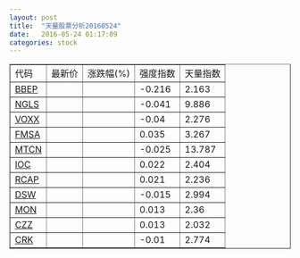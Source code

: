 ```yaml
---
layout: post
title:  "天量股票分析20160524"
date:   2016-05-24 01:17:09
categories: stock
---
```

<script type="text/javascript">
var stockList = []
stockList.push('gb_bbep');
stockList.push('gb_ngls');
stockList.push('gb_voxx');
stockList.push('gb_fmsa');
stockList.push('gb_mtcn');
stockList.push('gb_ioc');
stockList.push('gb_rcap');
stockList.push('gb_dsw');
stockList.push('gb_mon');
stockList.push('gb_czz');
stockList.push('gb_crk');
</script>

<table border="1">
 <tr>
  <td>代码</td>
  <td>最新价</td>
  <td>涨跌幅(%)</td>
 <td>强度指数</td>
 <td>天量指数</td>
</tr>
  <tr id="bbep"><td><a href="http://stock.finance.sina.com.cn/usstock/quotes/BBEP.html" target="_blank">BBEP</a></td><td></td><td></td><td>-0.216</td><td>2.163</td></tr>
  <tr id="ngls"><td><a href="http://stock.finance.sina.com.cn/usstock/quotes/NGLS.html" target="_blank">NGLS</a></td><td></td><td></td><td>-0.041</td><td>9.886</td></tr>
  <tr id="voxx"><td><a href="http://stock.finance.sina.com.cn/usstock/quotes/VOXX.html" target="_blank">VOXX</a></td><td></td><td></td><td>-0.04</td><td>2.276</td></tr>
  <tr id="fmsa"><td><a href="http://stock.finance.sina.com.cn/usstock/quotes/FMSA.html" target="_blank">FMSA</a></td><td></td><td></td><td>0.035</td><td>3.267</td></tr>
  <tr id="mtcn"><td><a href="http://stock.finance.sina.com.cn/usstock/quotes/MTCN.html" target="_blank">MTCN</a></td><td></td><td></td><td>-0.025</td><td>13.787</td></tr>
  <tr id="ioc"><td><a href="http://stock.finance.sina.com.cn/usstock/quotes/IOC.html" target="_blank">IOC</a></td><td></td><td></td><td>0.022</td><td>2.404</td></tr>
  <tr id="rcap"><td><a href="http://stock.finance.sina.com.cn/usstock/quotes/RCAP.html" target="_blank">RCAP</a></td><td></td><td></td><td>0.021</td><td>2.236</td></tr>
  <tr id="dsw"><td><a href="http://stock.finance.sina.com.cn/usstock/quotes/DSW.html" target="_blank">DSW</a></td><td></td><td></td><td>-0.015</td><td>2.994</td></tr>
  <tr id="mon"><td><a href="http://stock.finance.sina.com.cn/usstock/quotes/MON.html" target="_blank">MON</a></td><td></td><td></td><td>0.013</td><td>2.36</td></tr>
  <tr id="czz"><td><a href="http://stock.finance.sina.com.cn/usstock/quotes/CZZ.html" target="_blank">CZZ</a></td><td></td><td></td><td>0.013</td><td>2.032</td></tr>
  <tr id="crk"><td><a href="http://stock.finance.sina.com.cn/usstock/quotes/CRK.html" target="_blank">CRK</a></td><td></td><td></td><td>-0.01</td><td>2.774</td></tr>
</table>
